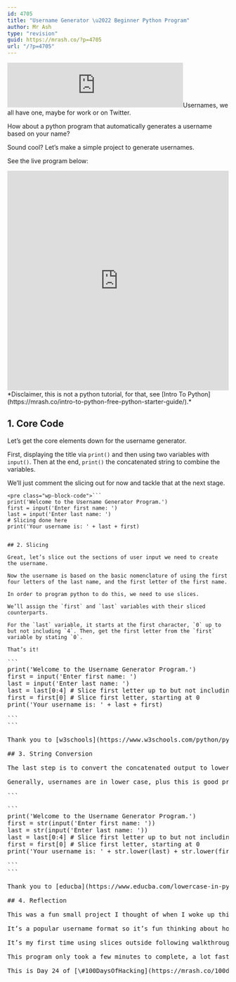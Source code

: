 ```yaml
---
id: 4705
title: "Username Generator \u2022 Beginner Python Program"
author: Mr Ash
type: "revision"
guid: https://mrash.co/?p=4705
url: "/?p=4705"
---
```


<iframe frameborder="0" height="102px" loading="lazy" scrolling="no" src="https://anchor.fm/mrashleyball/embed/episodes/Username-Generator--Beginner-Python-Program-e18s80g" width="400px"></iframe>Usernames, we all have one, maybe for work or on Twitter.

How about a python program that automatically generates a username based on your name?

Sound cool? Let’s make a simple project to generate usernames.

See the live program below:

<iframe frameborder="0" height="500px" loading="lazy" src="https://replit.com/@mrashleyball/Username-Generator?lite=true" width="100%"></iframe>*Disclaimer, this is not a python tutorial, for that, see [Intro To Python](https://mrash.co/intro-to-python-free-python-starter-guide/).*

## 1. Core Code

Let’s get the core elements down for the username generator.

First, displaying the title via `print()` and then using two variables with `input()`. Then at the end, `print()` the concatenated string to combine the variables.

We’ll just comment the slicing out for now and tackle that at the next stage.

```
<pre class="wp-block-code">```
print('Welcome to the Username Generator Program.')
first = input('Enter first name: ')
last = input('Enter last name: ')
# Slicing done here
print('Your username is: ' + last + first)

```
```

## 2. Slicing

Great, let’s slice out the sections of user input we need to create the username.

Now the username is based on the basic nomenclature of using the first four letters of the last name, and the first letter of the first name.

In order to program python to do this, we need to use slices.

We’ll assign the `first` and `last` variables with their sliced counterparts.

For the `last` variable, it starts at the first character, `0` up to but not including `4`. Then, get the first letter from the `first` variable by stating `0`.

That’s it!

```
<pre class="wp-block-code">```
print('Welcome to the Username Generator Program.')
first = input('Enter first name: ')
last = input('Enter last name: ')
last = last[0:4] # Slice first letter up to but not including 4 
first = first[0] # Slice first letter, starting at 0
print('Your username is: ' + last + first)

```
```

Thank you to [w3schools](https://www.w3schools.com/python/python_strings_slicing.asp).

## 3. String Conversion

The last step is to convert the concatenated output to lower case characters.

Generally, usernames are in lower case, plus this is good practice to use the `str.lower()` function.

```
<pre class="wp-block-code">```
print('Welcome to the Username Generator Program.')
first = str(input('Enter first name: '))
last = str(input('Enter last name: '))
last = last[0:4] # Slice first letter up to but not including 4 
first = first[0] # Slice first letter, starting at 0
print('Your username is: ' + str.lower(last) + str.lower(first)) # Change to lower case for username format

```
```

Thank you to [educba](https://www.educba.com/lowercase-in-python/).

## 4. Reflection

This was a fun small project I thought of when I woke up this morning.

It’s a popular username format so it’s fun thinking about how to automate its creation. I can imagine this built into a workplace app to spit out the new hire’s username.

It’s my first time using slices outside following walkthrough projects from Automate The Boring Stuff with Python, so I’m surprised I got it so quickly.

This program only took a few minutes to complete, a lot faster than I was expecting.

This is Day 24 of [\#100DaysOfHacking](https://mrash.co/100daysofhacking/), subscribe to the [newsletter](https://go.mrash.co/newsletter) for updates and if you have feedback, message me via [Twitter](https://twitter.com/mrashleyball). Happy Hacking.